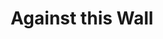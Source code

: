 ---
layout: post
title: Against this Wall
description: Another Hundred Miles rehearsing in Kingston, NJ.
artists: doug holmes, dan maynard
embed_player:
  type: youtube
  src: yaN1S1GAzJA
---